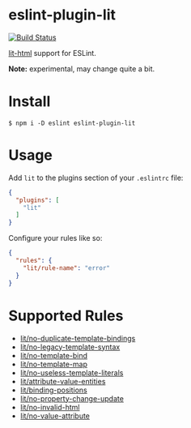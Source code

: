 # eslint-plugin-lit

[![Build Status](https://travis-ci.org/43081j/eslint-plugin-lit.svg?branch=master)](https://travis-ci.org/43081j/eslint-plugin-lit)

[lit-html](https://github.com/polymer/lit-html) support for ESLint.

**Note:** experimental, may change quite a bit.

# Install

```
$ npm i -D eslint eslint-plugin-lit
```

# Usage

Add `lit` to the plugins section of your `.eslintrc` file:

```json
{
  "plugins": [
    "lit"
  ]
}
```

Configure your rules like so:

```json
{
  "rules": {
    "lit/rule-name": "error"
  }
}
```

# Supported Rules

* [lit/no-duplicate-template-bindings](docs/no-duplicate-template-bindings.md)
* [lit/no-legacy-template-syntax](docs/no-legacy-template-syntax.md)
* [lit/no-template-bind](docs/no-template-bind.md)
* [lit/no-template-map](docs/no-template-map.md)
* [lit/no-useless-template-literals](docs/no-useless-template-literals.md)
* [lit/attribute-value-entities](docs/attribute-value-entities.md)
* [lit/binding-positions](docs/binding-positions.md)
* [lit/no-property-change-update](docs/no-property-change-update.md)
* [lit/no-invalid-html](docs/no-invalid-html.md)
* [lit/no-value-attribute](docs/no-value-attribute.md)
